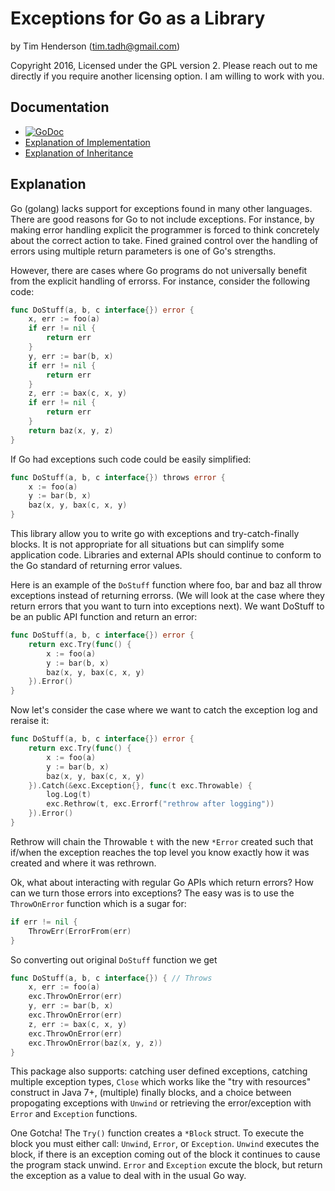 # Exceptions for Go as a Library

by Tim Henderson (tim.tadh@gmail.com)

Copyright 2016, Licensed under the GPL version 2. Please reach out to me
directly if you require another licensing option. I am willing to work with you.

## Documentation

- [![GoDoc](https://godoc.org/github.com/timtadh/data-structures/exc?status.svg)](https://godoc.org/github.com/timtadh/data-structures/exc)
- [Explanation of Implementation](http://hackthology.com/exceptions-for-go-as-a-library.html)
- [Explanation of Inheritance](http://hackthology.com/object-oriented-inheritance-in-go.html)

## Explanation

Go (golang) lacks support for exceptions found in many other languages. There
are good reasons for Go to not include exceptions. For instance, by making
error handling explicit the programmer is forced to think concretely about
the correct action to take. Fined grained control over the handling of errors
using multiple return parameters is one of Go's strengths.

However, there are cases where Go programs do not universally benefit from
the explicit handling of errorss. For instance, consider the following code:

```go
func DoStuff(a, b, c interface{}) error {
	x, err := foo(a)
	if err != nil {
		return err
	}
	y, err := bar(b, x)
	if err != nil {
		return err
	}
	z, err := bax(c, x, y)
	if err != nil {
		return err
	}
	return baz(x, y, z)
}
```

If Go had exceptions such code could be easily simplified:

```go
func DoStuff(a, b, c interface{}) throws error {
	x := foo(a)
	y := bar(b, x)
	baz(x, y, bax(c, x, y)
}
```

This library allow you to write go with exceptions and try-catch-finally
blocks. It is not appropriate for all situations but can simplify some
application code. Libraries and external APIs should continue to conform to
the Go standard of returning error values.

Here is an example of the `DoStuff` function where foo, bar and baz all throw
exceptions instead of returning errorss. (We will look at the case where they
return errors that you want to turn into exceptions next). We want DoStuff to
be an public API function and return an error:

```go
func DoStuff(a, b, c interface{}) error {
	return exc.Try(func() {
		x := foo(a)
		y := bar(b, x)
		baz(x, y, bax(c, x, y)
	}).Error()
}
```

Now let's consider the case where we want to catch the exception log and
reraise it:

```go
func DoStuff(a, b, c interface{}) error {
	return exc.Try(func() {
		x := foo(a)
		y := bar(b, x)
		baz(x, y, bax(c, x, y)
	}).Catch(&exc.Exception{}, func(t exc.Throwable) {
		log.Log(t)
		exc.Rethrow(t, exc.Errorf("rethrow after logging"))
	}).Error()
}
```

Rethrow will chain the Throwable `t` with the new `*Error` created such that
if/when the exception reaches the top level you know exactly how it was
created and where it was rethrown.

Ok, what about interacting with regular Go APIs which return errors? How can
we turn those errors into exceptions? The easy was is to use the
`ThrowOnError` function which is a sugar for:

```go
if err != nil {
	ThrowErr(ErrorFrom(err)
}
```

So converting out original `DoStuff` function we get

```go
func DoStuff(a, b, c interface{}) { // Throws
	x, err := foo(a)
	exc.ThrowOnError(err)
	y, err := bar(b, x)
	exc.ThrowOnError(err)
	z, err := bax(c, x, y)
	exc.ThrowOnError(err)
	exc.ThrowOnError(baz(x, y, z))
}
```

This package also supports: catching user defined exceptions, catching
multiple exception types, `Close` which works like the "try with resources"
construct in Java 7+, (multiple) finally blocks, and a choice between
propogating exceptions with `Unwind` or retrieving the error/exception with
`Error` and `Exception` functions.

One Gotcha! The `Try()` function creates a `*Block` struct. To execute the
block you must either call: `Unwind`, `Error`, or `Exception`. `Unwind`
executes the block, if there is an exception coming out of the block it
continues to cause the program stack unwind. `Error` and `Exception` excute
the block, but return the exception as a value to deal with in the usual Go
way.

